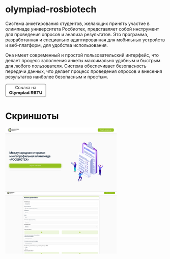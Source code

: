 # olympiad-rosbiotech

Система анкетирования студентов, желающих принять участие в олимпиаде университета Росбиотех, представляет собой инструмент для проведения опросов и анализа результатов. Это программа, разработанная и специально адаптированная для мобильных устройств и веб-платформ, для удобства использования.

Она имеет современный и простой пользовательский интерфейс, что делает процесс заполнения анкеты максимально удобным и быстрым для любого пользователя. Система обеспечивает безопасность передачи данных, что делает процесс проведения опросов и внесения результатов наиболее безопасным и простым.


<p float="left">

   <a href="https://olymp.rbtu-mgupp.ru/#/" width="128" /><img src="https://github.com/NoshinDev/olympiad-rosbiotech/blob/main/assets/pvs%20link.png?raw=true" width="128" /></a>
</p>

# Скриншоты
<p float="left">
 <img src="https://github.com/NoshinDev/olympiad-rosbiotech/blob/main/assets/main.jpg?raw=true" width="350" />
 <img src="https://github.com/NoshinDev/olympiad-rosbiotech/blob/main/assets/form.jpg?raw=true" width="350" />

 </p>




